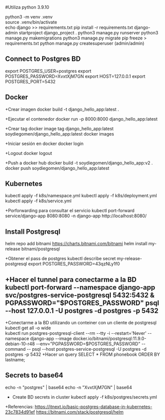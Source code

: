 #Utiliza python 3.9.10

python3 -m venv .venv  
source .venv/bin/activate   
echo  django >> requirements.txt
pip install -r requirements.txt 
django-admin startproject django_project .
python3 manage.py runserver
python3 manage.py makemigrations
python3 manage.py migrate
pip freeze > requirements.txt
python manage.py createsuperuser (admin/admin)

## Connect to Postgres BD
export POSTGRES_USER=postgres
export POSTGRES_PASSWORD=XvxtXjM7GN
export HOST=127.0.0.1
export POSTGRES_PORT=5432

## Docker

+Crear imagen
docker build -t django_hello_app:latest  .

+Ejecutar el contenedor
docker run -p 8000:8000 django_hello_app:latest

+Crear tag
docker image tag django_hello_app:latest soydiegomen/django_hello_app:latest
docker images

+Iniciar sesión en docker
docker login

+Logout
docker logout

+Push a docker hub 
docker build -t soydiegomen/django_hello_app:v2  .
docker push soydiegomen/django_hello_app:latest

## Kubernetes
kubectl apply -f k8s/namespace.yml
kubectl apply -f k8s/deployment.yml
kubectl apply -f k8s/service.yml

+Porforwarding para consultar el servicio 
kubectl port-forward service/django-app  8080:8080 -n django-app
http://localhost:8080/

## Install Postgresql
helm repo add bitnami https://charts.bitnami.com/bitnami
helm install my-release bitnami/postgresql

+Obtener el pass de postgres
kubectl describe secret  my-release-postgresql
export POSTGRES_PASSWORD=43qzNLy1f0

+Hacer el tunnel para conectarme a la BD
kubectl port-forward --namespace django-app svc/postgres-service-postgresql 5432:5432 &
    PGPASSWORD="$POSTGRES_PASSWORD" psql --host 127.0.0.1 -U postgres -d postgres -p 5432
-----
+Conectarme a la BD utilizando un conteiner con un cliente de postgresql
kubectl get all -o wide  
kubectl run postgres-postgresql-client --rm --tty -i --restart='Never' --namespace django-app --image docker.io/bitnami/postgresql:11.9.0-debian-10-r48 --env="PGPASSWORD=$POSTGRES_PASSWORD" --command -- psql --host postgres-service-postgresql -U postgres -d postgres -p 5432
+Hacer un query
SELECT * FROM phonebook ORDER BY lastname;

## Secrets to base64
echo -n "postgres" | base64
echo -n "XvxtXjM7GN" | base64

+ Create BD secrets in cluster
kubectl apply -f k8s/postgres/secrets.yml

+Referencias: 
https://itnext.io/basic-postgres-database-in-kubernetes-23c7834d91ef
https://bitnami.com/stack/postgresql/helm


